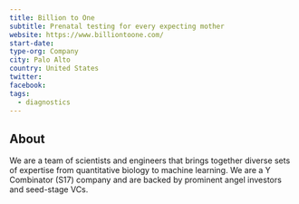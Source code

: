 ```yaml
---
title: Billion to One
subtitle: Prenatal testing for every expecting mother
website: https://www.billiontoone.com/
start-date:
type-org: Company
city: Palo Alto
country: United States
twitter:
facebook:
tags:
  - diagnostics
---
```


## About
We are a team of scientists and engineers that brings together diverse sets of expertise from quantitative biology to machine learning. We are a Y Combinator (S17) company and are backed by prominent angel investors and seed-stage VCs.
